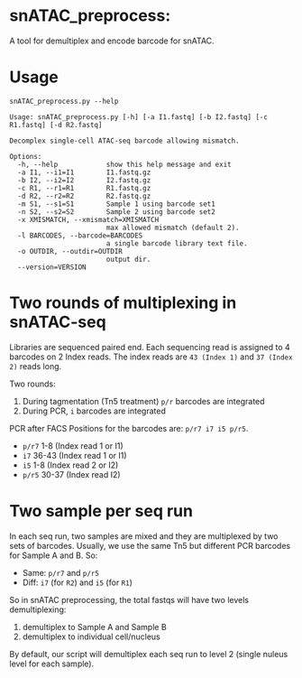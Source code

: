 snATAC_preprocess: 
============================================================
A tool for demultiplex and encode barcode for snATAC. 

# Usage 

``` shell
snATAC_preprocess.py --help
```

``` shell
Usage: snATAC_preprocess.py [-h] [-a I1.fastq] [-b I2.fastq] [-c R1.fastq] [-d R2.fastq]

Decomplex single-cell ATAC-seq barcode allowing mismatch.

Options:
  -h, --help            show this help message and exit
  -a I1, --i1=I1        I1.fastq.gz
  -b I2, --i2=I2        I2.fastq.gz
  -c R1, --r1=R1        R1.fastq.gz
  -d R2, --r2=R2        R2.fastq.gz
  -m S1, --s1=S1        Sample 1 using barcode set1
  -n S2, --s2=S2        Sample 2 using barcode set2
  -x XMISMATCH, --xmismatch=XMISMATCH
                        max allowed mismatch (default 2).
  -l BARCODES, --barcode=BARCODES
                        a single barcode library text file.
  -o OUTDIR, --outdir=OUTDIR
                        output dir.
  --version=VERSION     
```

# Two rounds of multiplexing in snATAC-seq

Libraries are sequenced paired end. Each sequencing read is assigned to 4 barcodes on 2 Index reads.
The index reads are `43 (Index 1)` and `37 (Index 2)` reads long. 

Two rounds: 
1. During tagmentation (Tn5 treatment) `p/r` barcodes are integrated
2. During PCR, `i` barcodes are integrated 

PCR after FACS Positions for the barcodes are: `p/r7 i7 i5 p/r5`. 
- `p/r7` 1-8 (Index read 1 or I1)
- `i7` 36-43 (Index read 1 or I1)
- `i5` 1-8 (Index read 2 or I2)
- `p/r5` 30-37 (Index read I2)


# Two sample per seq run 

In each seq run, two samples are mixed and they are multiplexed by two sets of barcodes. Usually, we use the same Tn5 but different PCR barcodes for Sample A and B. So: 

- Same: `p/r7` and `p/r5`
- Diff: `i7` (for `R2`)  and `i5` (for `R1`) 

So in snATAC preprocessing, the total fastqs will have two levels demultiplexing: 

1. demultiplex to Sample A and Sample B
2. demultiplex to individual cell/nucleus 

By default, our script will demultiplex each seq run to level 2 (single nuleus level for each sample).
